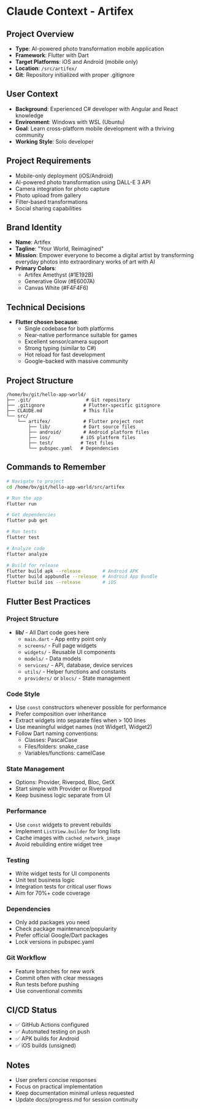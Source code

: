 # Claude Context - Artifex

## Project Overview
- **Type**: AI-powered photo transformation mobile application
- **Framework**: Flutter with Dart
- **Target Platforms**: iOS and Android (mobile only)
- **Location**: `/src/artifex/`
- **Git**: Repository initialized with proper .gitignore

## User Context
- **Background**: Experienced C# developer with Angular and React knowledge
- **Environment**: Windows with WSL (Ubuntu)
- **Goal**: Learn cross-platform mobile development with a thriving community
- **Working Style**: Solo developer

## Project Requirements
- Mobile-only deployment (iOS/Android)
- AI-powered photo transformation using DALL-E 3 API
- Camera integration for photo capture
- Photo upload from gallery
- Filter-based transformations
- Social sharing capabilities

## Brand Identity
- **Name**: Artifex
- **Tagline**: "Your World, Reimagined"
- **Mission**: Empower everyone to become a digital artist by transforming everyday photos into extraordinary works of art with AI
- **Primary Colors**: 
  - Artifex Amethyst (#1E192B)
  - Generative Glow (#E6007A)
  - Canvas White (#F4F4F6)

## Technical Decisions
- **Flutter chosen because**:
  - Single codebase for both platforms
  - Near-native performance suitable for games
  - Excellent sensor/camera support
  - Strong typing (similar to C#)
  - Hot reload for fast development
  - Google-backed with massive community

## Project Structure
```
/home/bv/git/hello-app-world/
├── .git/                    # Git repository
├── .gitignore              # Flutter-specific gitignore
├── CLAUDE.md               # This file
└── src/
    └── artifex/            # Flutter project root
        ├── lib/            # Dart source files
        ├── android/        # Android platform files
        ├── ios/           # iOS platform files
        ├── test/          # Test files
        └── pubspec.yaml   # Dependencies
```

## Commands to Remember
```bash
# Navigate to project
cd /home/bv/git/hello-app-world/src/artifex

# Run the app
flutter run

# Get dependencies
flutter pub get

# Run tests
flutter test

# Analyze code
flutter analyze

# Build for release
flutter build apk --release        # Android APK
flutter build appbundle --release  # Android App Bundle
flutter build ios --release        # iOS
```

## Flutter Best Practices

### Project Structure
- **lib/** - All Dart code goes here
  - `main.dart` - App entry point only
  - `screens/` - Full page widgets
  - `widgets/` - Reusable UI components
  - `models/` - Data models
  - `services/` - API, database, device services
  - `utils/` - Helper functions and constants
  - `providers/` or `blocs/` - State management

### Code Style
- Use `const` constructors whenever possible for performance
- Prefer composition over inheritance
- Extract widgets into separate files when > 100 lines
- Use meaningful widget names (not Widget1, Widget2)
- Follow Dart naming conventions:
  - Classes: PascalCase
  - Files/folders: snake_case
  - Variables/functions: camelCase

### State Management
- Options: Provider, Riverpod, Bloc, GetX
- Start simple with Provider or Riverpod
- Keep business logic separate from UI

### Performance
- Use `const` widgets to prevent rebuilds
- Implement `ListView.builder` for long lists
- Cache images with `cached_network_image`
- Avoid rebuilding entire widget tree

### Testing
- Write widget tests for UI components
- Unit test business logic
- Integration tests for critical user flows
- Aim for 70%+ code coverage

### Dependencies
- Only add packages you need
- Check package maintenance/popularity
- Prefer official Google/Dart packages
- Lock versions in pubspec.yaml

### Git Workflow
- Feature branches for new work
- Commit often with clear messages
- Run tests before pushing
- Use conventional commits

## CI/CD Status
- ✅ GitHub Actions configured
- ✅ Automated testing on push
- ✅ APK builds for Android
- ✅ iOS builds (unsigned)

## Notes
- User prefers concise responses
- Focus on practical implementation
- Keep documentation minimal unless requested
- Update docs/progress.md for session continuity
